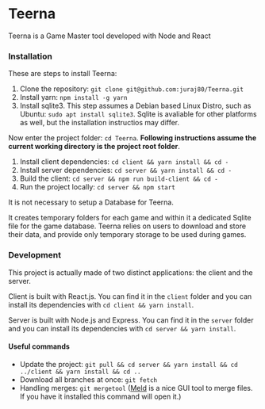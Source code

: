 # Teerna

Teerna is a Game Master tool developed with Node and React

### Installation

These are steps to install Teerna:

1. Clone the repository: `git clone git@github.com:juraj80/Teerna.git`
1. Install yarn: `npm install -g yarn`
1. Install sqlite3. This step assumes a Debian based Linux Distro, such as Ubuntu: `sudo apt install sqlite3`. Sqlite is avaliable for other platforms as well, but the installation instructios may differ.

Now enter the project folder: `cd Teerna`. **Following instructions assume the current working directory is the project root folder**.

1. Install client dependencies: `cd client && yarn install && cd - `
1. Install server dependencies: `cd server && yarn install && cd - `
1. Build the client: `cd server && npm run build-client && cd - `
1. Run the project locally: `cd server && npm start `

It is not necessary to setup a Database for Teerna.

It creates temporary folders for each game and within it a dedicated Sqlite file for the game database.
Teerna relies on users to download and store their data, and provide only temporary storage to be used during games.

### Development

This project is actually made of two distinct applications: the client and the server.

Client is built with React.js. You can find it in the `client`
folder and you can install its dependencies with `cd client &&
yarn install`.

Server is built with Node.js and Express. You can find it in the
`server` folder and you can install its dependencies with `cd
server && yarn install`.

#### Useful commands

- Update the project: `git pull && cd server && yarn install && cd ../client && yarn install && cd ..`
- Download all branches at once: `git fetch`
- Handling merges: `git mergetool` ([Meld](https://meldmerge.org/) is a nice GUI tool to merge files. If you have it installed this command will open it.)

